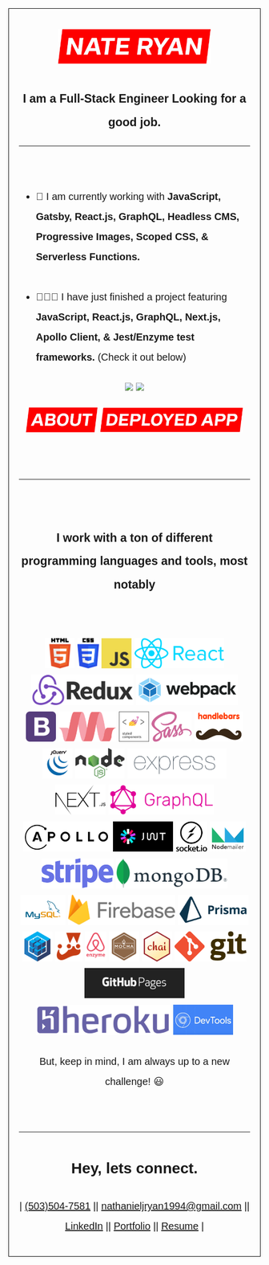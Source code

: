 <div style="
border: 1px solid black;
padding: 20px;
font-family: sans-serif;
line-height: 2;
font-size: 20px
">
<p align="center">
        <a href="https://nathanryan.tech/"><img height="70px" src="./logo_img/Name.png"/></a>
</p>
<h3 align="center">I am a Full-Stack Engineer Looking for a good job.</h3>

___

<br>
<ul>
<li>🔭 I am currently working with <strong>JavaScript, Gatsby, React.js, GraphQL, Headless CMS, Progressive Images, Scoped CSS, & Serverless Functions.</strong>
</li>
<br>
<li>👨🏽‍💻 I have just finished a project featuring <strong>JavaScript, React.js, GraphQL, Next.js, Apollo Client, & Jest/Enzyme test frameworks.</strong> (Check it out below)
</li>
</ul>
<p align="center">
    <a href="https://github.com/VolksRat71/NOT_SUPREME"><img width="45%" src="./logo_img/RunThru.gif"/></a>
    <a href="https://github.com/VolksRat71/NOT_SUPREME"><img width="45%" src="./logo_img/Mobile.gif"/></a>
</p>
<p align="center">
    <a href="https://github.com/VolksRat71/NOT_SUPREME"><img height="50px" src="./logo_img/About.png"/></a>
    <a href="https://notsupreme-next-prod.herokuapp.com/"><img height="50px" src="./logo_img/Deployed_App.png"/></a>
</p>

<br>

___

<br>
<h3 align="center">I work with a ton of different programming languages and tools, most notably</h3><br>


<p align="center">
<img height="60px" src="./logo_img/tools_logos/HTML.png">
<img height="60px" src="./logo_img/tools_logos/CSS.png">
<img height="60px" src="./logo_img/tools_logos/JavaScript.png">
<img height="60px" src="./logo_img/tools_logos/React.png">
<img height="60px" src="./logo_img/tools_logos/Redux.png">
<img height="60px" src="./logo_img/tools_logos/Webpack.png">
<img height="60px" src="./logo_img/tools_logos/Bootstrap.png">
<img height="60px" src="./logo_img/tools_logos/Materialize.png">
<img height="60px" src="./logo_img/tools_logos/Styled-Components.png">
<img height="60px" src="./logo_img/tools_logos/SCSS.png">
<img height="60px" src="./logo_img/tools_logos/HandleBars.png">
<img height="60px" src="./logo_img/tools_logos/jQuery.png">
<img height="60px" src="./logo_img/tools_logos/Node.png">
<img height="60px" src="./logo_img/tools_logos/Expressjs.png">
<img height="60px" src="./logo_img/tools_logos/Nextjs.png">
<img height="60px" src="./logo_img/tools_logos/GraphQL.png">
<img height="60px" src="./logo_img/tools_logos/Apollo.png">
<img height="60px" src="./logo_img/tools_logos/JWT.png">
<img height="60px" src="./logo_img/tools_logos/Socket.io.png">
<img height="60px" src="./logo_img/tools_logos/Nodemailer.png">
<img height="60px" src="./logo_img/tools_logos/Stripe.png">
<img height="60px" src="./logo_img/tools_logos/MongoDB.png">
<img height="60px" src="./logo_img/tools_logos/MySQL.png">
<img height="60px" src="./logo_img/tools_logos/Firebase.png">
<img height="60px" src="./logo_img/tools_logos/Prisma.png">
<img height="60px" src="./logo_img/tools_logos/Sequilize.png">
<img height="60px" src="./logo_img/tools_logos/Jest.png">
<img height="60px" src="./logo_img/tools_logos/Enzyme.png">
<img height="60px" src="./logo_img/tools_logos/Mocha.png">
<img height="60px" src="./logo_img/tools_logos/Chai.png">
<img height="60px" src="./logo_img/tools_logos/Git.png">
<img height="60px" src="./logo_img/tools_logos/GitHubPages.png">
<img height="60px" src="./logo_img/tools_logos/Heroku.png">
<img height="60px" src="./logo_img/tools_logos/ChromeDevTools.png">
</p>

<p align="center">But, keep in mind, I am always up to a new challenge! 😃</p>

<br>

___

<h2 align="center">Hey, lets connect.</h2>
<p align="center">
| <a href="tel:5035047581">(503)504-7581</a> ||  <a href="mailto:nathanieljryan1994@gmail.com">nathanieljryan1994@gmail.com</a> || <a href="https://www.linkedin.com/in/nathanieljryan/">LinkedIn</a> || <a href="https://nathanryan.tech/">Portfolio</a> || <a href="https://nathanryan.tech/document/NathanielRyanResume.pdf">Resume</a> |
</p>
</div>
